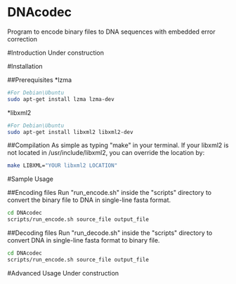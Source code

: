 DNAcodec
========

Program to encode binary files to DNA sequences with embedded error correction

#Introduction
Under construction

#Installation

##Prerequisites
*lzma
```bash
#For Debian\Ubuntu
sudo apt-get install lzma lzma-dev
```
*libxml2
```bash
#For Debian\Ubuntu
sudo apt-get install libxml2 libxml2-dev
```

##Compilation
As simple as typing "make" in your terminal. If your libxml2 is not located in /usr/include/libxml2, you can override the location by:
```bash
make LIBXML="YOUR libxml2 LOCATION"
```

#Sample Usage

##Encoding files
Run "run_encode.sh" inside the "scripts" directory to convert the binary file to DNA in single-line fasta format.

```bash
cd DNAcodec
scripts/run_encode.sh source_file output_file
```

##Decoding files
Run "run_decode.sh" inside the "scripts" directory to convert DNA in single-line fasta format to binary file.

```bash
cd DNAcodec
scripts/run_encode.sh source_file output_file
```

#Advanced Usage
Under construction
